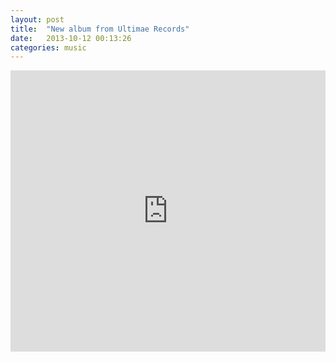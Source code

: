 ```yaml
---
layout: post
title:  "New album from Ultimae Records"
date:   2013-10-12 00:13:26
categories: music
---
```


<iframe width="100%" height="450" scrolling="no" frameborder="no" src="https://w.soundcloud.com/player/?url=http%3A%2F%2Fapi.soundcloud.com%2Fplaylists%2F10293375&amp;color=3a2a39&amp;auto_play=false&amp;show_artwork=true"></iframe>
